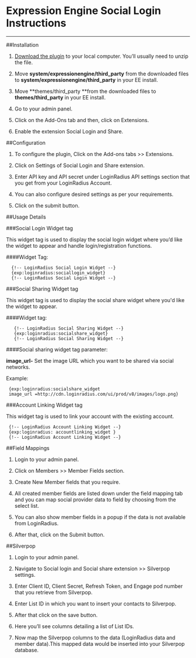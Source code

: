 Expression Engine Social Login Instructions
===
----

##Installation

1. [Download the plugin](https://devot-ee.com/add-ons/social-login-and-social-share) to your local computer. You’ll usually need to unzip the file.

2. Move **system/expressionengine/third_party** from the downloaded files to **system/expressionengine/third_party** in your EE install.
 
3. Move **themes/third_party **from the downloaded files to **themes/third_party** in your EE install.
 
4. Go to your admin panel.

5. Click on the Add-Ons tab and then, click on Extensions.

6. Enable the extension Social Login and Share.

##Configuration

1. To configure the plugin, Click on the Add-ons tabs >> Extensions.
 
2. Click on Settings of Social Login and Share extension.
 
3. Enter API key and API secret under LoginRadius API settings section that you get from your LoginRadius Account.
 
4. You can also configure desired settings as per your requirements.
 
5. Click on the submit button.

##Usage Details

###Social Login Widget tag

This widget tag is used to display the social login widget where you’d like the widget to appear and handle login/registration functions.

####Widget Tag:

      {!-- LoginRadius Social Login Widget --}
      {exp:loginradius:sociallogin_widget}
      {!-- LoginRadius Social Login Widget --}

###Social Sharing Widget tag

This widget tag is used to display the social share widget where you'd like the widget to appear.

####Widget tag:

       {!-- LoginRadius Social Sharing Widget --}
       {exp:loginradius:socialshare_widget}
       {!-- LoginRadius Social Sharing Widget --}

####Social sharing widget tag parameter:

**image_url-** Set the image URL which you want to be shared via social networks.

Example:

     {exp:loginradius:socialshare_widget 
     image_url =http://cdn.loginradius.com/ui/prod/v8/images/logo.png}

###Account Linking Widget tag

This widget tag is used to link your account with the existing account.

     {!-- LoginRadius Account Linking Widget --}
     {exp:loginradius: accountlinking_widget }
     {!-- LoginRadius Account Linking Widget --}

##Field Mappings


1. Login to your admin panel.

2. Click on Members >> Member Fields section.
 
3. Create New Member fields that you require.
 
4. All created member fields are listed down under the field mapping tab and you can map social provider data to field by choosing from the select list.
5. You can also show member fields in a popup if the data is not available from LoginRadius.
 
6. After that, click on the Submit button.

##Silverpop


1. Login to your admin panel.

2. Navigate to Social login and Social share extension >> Silverpop settings.
 
3. Enter Client ID, Client Secret, Refresh Token, and Engage pod number that you retrieve from Silverpop. 
4. Enter List ID in which you want to insert your contacts to Silverpop.
 
5. After that click on the save button.
 
6. Here you’ll see columns detailing a list of List IDs.
 
7. Now map the Silverpop columns to the data (LoginRadius data and member data).This mapped data would be inserted into your Silverpop database.